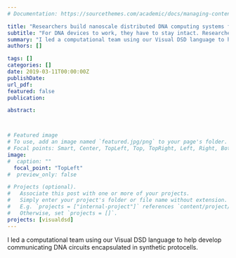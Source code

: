 ```yaml
---
# Documentation: https://sourcethemes.com/academic/docs/managing-content/

title: "Researchers build nanoscale distributed DNA computing systems from artificial protocells"
subtitle: "For DNA devices to work, they have to stay intact. Researchers have devised a method to encapsulate the molecules inside protocells, not only protecting them from enzyme degradation but also improving their processing speed and functionality. - <a href = https://www.microsoft.com/en-us/research/blog/researchers-build-nanoscale-distributed-dna-computing-systems-from-artificial-protocells/>Microsoft Research</a>"
summary: "I led a computational team using our Visual DSD language to help develop communicating DNA circuits encapsulated in synthetic protocells. <br> <b>Microsoft Research</b>"
authors: []

tags: []
categories: []
date: 2019-03-11T00:00:00Z
publishDate:
url_pdf: 
featured: false
publication: 

abstract:



# Featured image
# To use, add an image named `featured.jpg/png` to your page's folder.
# Focal points: Smart, Center, TopLeft, Top, TopRight, Left, Right, BottomLeft, Bottom, BottomRight.
image: 
#  caption: ""
  focal_point: "TopLeft"
#  preview_only: false

# Projects (optional).
#   Associate this post with one or more of your projects.
#   Simply enter your project's folder or file name without extension.
#   E.g. `projects = ["internal-project"]` references `content/project/deep-learning/index.md`.
#   Otherwise, set `projects = []`.
projects: [visualdsd]
---
```

I led a computational team using our Visual DSD language to help develop communicating DNA circuits encapsulated in synthetic protocells.